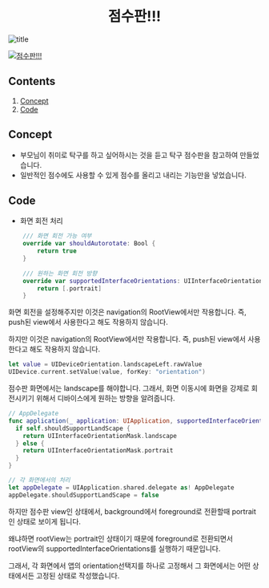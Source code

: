 <h1 align="center">점수판!!!</h1>

![title](https://img.shields.io/badge/iOS-13.0-orange)

[![점수판!!!](https://devimages-cdn.apple.com/app-store/marketing/guidelines/images/badge-download-on-the-app-store-kr.svg)](https://apps.apple.com/us/app/점수판/id1501335416?l=ko&ls=1)

## Contents

1. [Concept](#concept)
2. [Code](#code)

## Concept

- 부모님이 취미로 탁구를 하고 싶어하시는 것을 듣고 탁구 점수판을 참고하여 만들었습니다.
- 일반적인 점수에도 사용할 수 있게 점수를 올리고 내리는 기능만을 넣었습니다.



## Code

- 화면 회전 처리

```swift
    /// 화면 회전 가능 여부
    override var shouldAutorotate: Bool {
        return true
    }
    
    /// 원하는 화면 회전 방향
    override var supportedInterfaceOrientations: UIInterfaceOrientationMask {
        return [.portrait]
    }    
```

화면 회전을 설정해주지만 이것은 navigation의 RootView에서만 작용합니다. 즉, push된 view에서 사용한다고 해도 작용하지 않습니다.

하지만 이것은 navigation의 RootView에서만 작용합니다. 즉, push된 view에서 사용한다고 해도 작용하지 않습니다.



```swift
let value = UIDeviceOrientation.landscapeLeft.rawValue
UIDevice.current.setValue(value, forKey: "orientation")
```

점수판 화면에서는 landscape를 해야합니다. 그래서, 화면 이동시에 화면을 강제로 회전시키기 위해서 디바이스에게 원하는 방향을 알려줍니다.



``` swift
// AppDelegate
func application(_ application: UIApplication, supportedInterfaceOrientationsFor window: UIWindow?) -> UIInterfaceOrientationMask {
  if self.shouldSupportLandScape {
  	return UIInterfaceOrientationMask.landscape
  } else {
  	return UIInterfaceOrientationMask.portrait
  }
}

// 각 화면에서의 처리
let appDelegate = UIApplication.shared.delegate as! AppDelegate
appDelegate.shouldSupportLandScape = false
```

하지만 점수판 view인 상태에서, background에서 foreground로 전환할때 portrait인 상태로 보이게 됩니다.

왜냐하면 rootView는 portrait인 상태이기 때문에 foreground로 전환되면서 rootView의 supportedInterfaceOrientations를 실행하기 때문입니다.

그래서, 각 화면에서 앱의 orientation선택지를 하나로 고정해서 그 화면에서는 어떤 상태에서든 고정된 상태로 작성했습니다.